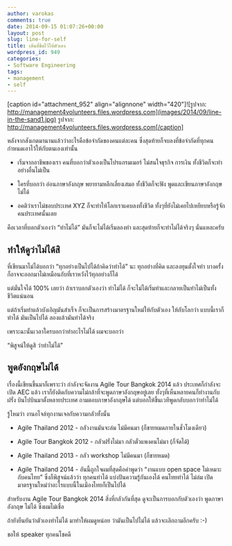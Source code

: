```yaml
---
author: varokas
comments: true
date: 2014-09-15 01:07:26+00:00
layout: post
slug: line-for-self
title: เส้นที่ขีดไว้ให้ตัวเอง
wordpress_id: 949
categories:
- Software Engineering
tags:
- management
- self
---
```


[caption id="attachment_952" align="alignnone" width="420"]![รูปจาก: http://management4volunteers.files.wordpress.com](images/2014/09/line-in-the-sand1.jpg) รูปจาก: http://management4volunteers.files.wordpress.com[/caption]

หลังจากสังเกตมานานแล้วว่าอะไรคือข้อจำกัดของคนแต่ละคน ซึ่งสุดท้ายก็จบลงที่ข้อจำกัดที่ทุกคนกำหนดเอาไว้ให้กับตนเองเท่านั้น





  * เริ่มจากอาชีพของเรา คนที่บอกว่าตัวเองเป็นโปรแกรมเมอร์ ไม่สนใจธุรกิจ การเงิน ทั้งชีวิตก็จะทำอย่างอื่นไม่เป็น


  * ใครที่บอกว่า อ่อนภาษาอังกฤษ พยายามหลีกเลี่ยงเสมอ ทั้งชีวิตก็จะฟัง พูดและเขียนภาษาอังกฤษไม่ได้


  * อคติว่าเราไม่ชอบประเทศ​ XYZ ก็จะทำให้โลกเราแคบลงทั้งชีวิต ทั้งๆที่ยังไม่เคยไปเหยียบหรือรู้จักคนประเทศนั้นเลย



คือเวลาที่บอกตัวเองว่า “ทำไม่ได้” มันก็จะไม่ได้เริ่มลองทำ และสุดท้ายก็จะทำไม่ได้จริงๆ นั่นแหละครับ



## ทำให้ดูว่าไม่ได้สิ



ที่เขียนมาไม่ได้บอกว่า “ทุกอย่างเป็นไปได้ถ้าคิดว่าทำได้” นะ ทุกอย่างที่คิด และลงทุนตั้งใจทำ บางครั้งก็อาจจะออกมาไม่เหมือนกับที่เราหวังไว้ทุกอย่างก็ได้

แต่มั่นใจได้ 100% เลยว่า ถ้าเราบอกตัวเองว่า ทำไม่ได้ ก็จะไม่ได้เริ่มทำและกลายเป็นทำไม่เป็นทั้งชีวิตแน่นอน

แต่ถ้าเริ่มทำแล้วบังเอิญมันสำเร็จ ก็จะเป็นการสร้างมาตรฐานใหม่ให้กับตัวเอง ให้กับโลกว่า แบบนี้เราก็ทำได้ มันเป็นไปได้ ลองแล้วมันทำได้จริง

เพราะฉะนั้นเวลาใครบอกว่าทำอะไรไม่ได้ ผมจะบอกว่า

“พิสูจน์ให้ดูสิ ว่าทำไม่ได้”



## พูดอังกฤษไม่ได้



เรื่องนี้เขียนขึ้นมาก็เพราะว่า กำลังจะจัดงาน Agile Tour Bangkok 2014 แล้ว ประเทศก็กำลังจะเปิด AEC แล้ว เราก็ยังติดกับความไม่กล้าที่จะพูดภาษาอังกฤษอยู่เลย ทั้งๆที่เห็นหลายคนก็ทำงานกับฝรั่ง บินไปบินมาตั้งหลายประเทศ ถามตอบภาษาอังกฤษได้ แต่บอกให้ขึ้นเวทีพูดกลับบอกว่าทำไม่ได้

รู้ไหมว่า งานอไจล์ทุกงานเจอกับความกลัวทั้งนั้น





  * Agile Thailand 2012 - กลัวงานมันจะล่ม ไม่มีคนมา (ก็ขายหมดภายในชั่วโมงเดียว)


  * Agile Tour Bangkok 2012 - กลัวฝรั่งไม่มา กลัวตั๋วแพงคนไม่มา (ก็จัดได้)


  * Agile Thailand 2013 - กลัว workshop ไม่มีคนมา (ก็ขายหมด) 


  * Agile Thailand 2014 - อันนี้ถูกใจผมที่สุดคือคำพูดว่า “งานแบบ open space ไม่เหมาะกับคนไทย” ซึ่งก็พิสูจน์แล้วว่า ทุกคนทำได้ แบ่งปันความรู้กันเองได้ คนไทยทำได้ ไม่ล่ม เปิดมาตรฐานใหม่ว่าอะไรแบบนี้ในเมืองไทยก็เป็นไปได้



สำหรับงาน Agile Tour Bangkok 2014 สิ่งที่กลัวกันที่สุด ดูจะเป็นการบอกกับตัวเองว่า พูดภาษาอังกฤษ ไม่ได้ ซึ่งผมไม่เชื่อ

ถ้ายังยืนยันว่าตัวเองทำไม่ได้ มาทำให้ผมดูหน่อย ว่ามันเป็นไปไม่ได้ แล้วจะเลิกถามอีกครับ :-)

ขอให้ speaker ทุกคนโชคดี

